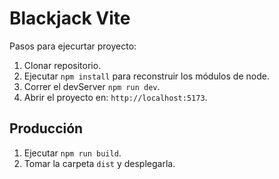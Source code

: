 # Blackjack Vite
Pasos para ejecurtar proyecto:

1. Clonar repositorio.
2. Ejecutar ```npm install``` para reconstruir los módulos de node.
3. Correr el devServer ```npm run dev```.
4. Abrir el proyecto en: ```http://localhost:5173```.

## Producción

1. Ejecutar ```npm run build```.
2. Tomar la carpeta ```dist``` y desplegarla.